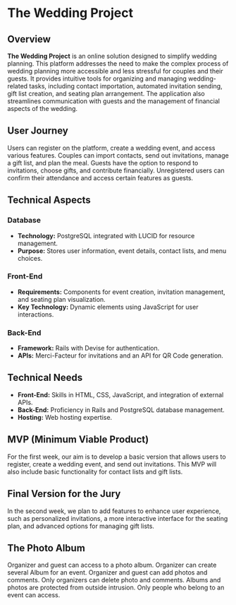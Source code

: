 # The Wedding Project

## Overview

**The Wedding Project** is an online solution designed to simplify wedding planning. This platform addresses the need to make the complex process of wedding planning more accessible and less stressful for couples and their guests. It provides intuitive tools for organizing and managing wedding-related tasks, including contact importation, automated invitation sending, gift list creation, and seating plan arrangement. The application also streamlines communication with guests and the management of financial aspects of the wedding.

## User Journey

Users can register on the platform, create a wedding event, and access various features. Couples can import contacts, send out invitations, manage a gift list, and plan the meal. Guests have the option to respond to invitations, choose gifts, and contribute financially. Unregistered users can confirm their attendance and access certain features as guests.

## Technical Aspects

### Database
- **Technology:** PostgreSQL integrated with LUCID for resource management.
- **Purpose:** Stores user information, event details, contact lists, and menu choices.

### Front-End
- **Requirements:** Components for event creation, invitation management, and seating plan visualization.
- **Key Technology:** Dynamic elements using JavaScript for user interactions.

### Back-End
- **Framework:** Rails with Devise for authentication.
- **APIs:** Merci-Facteur for invitations and an API for QR Code generation.

## Technical Needs

- **Front-End:** Skills in HTML, CSS, JavaScript, and integration of external APIs.
- **Back-End:** Proficiency in Rails and PostgreSQL database management.
- **Hosting:** Web hosting expertise.

## MVP (Minimum Viable Product)

For the first week, our aim is to develop a basic version that allows users to register, create a wedding event, and send out invitations. This MVP will also include basic functionality for contact lists and gift lists.

## Final Version for the Jury

In the second week, we plan to add features to enhance user experience, such as personalized invitations, a more interactive interface for the seating plan, and advanced options for managing gift lists.


## The Photo Album

Organizer and guest can access to a photo album. Organizer can create several Album for an event. Organizer and guest can add photos and comments. Only organizers can delete photo and comments.
Albums and photos are protected from outside intrusion. Only people who belong to an event can access.